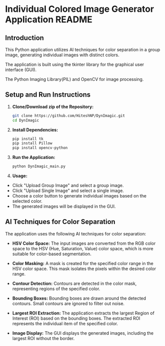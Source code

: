 # Individual Colored Image Generator Application README

## Introduction
This Python application utilizes AI techniques for color separation in a group image, generating individual images with distinct colors. 

The application is built using the tkinter library for the graphical user interface (GUI).

The Python Imaging Library(PIL) and OpenCV for image processing.

## Setup and Run Instructions

1. **Clone/Download zip of the Repository:**
   ```bash
   git clone https://github.com/HiteshNP/DynImagic.git
   cd DynImagic

2. **Install Dependencies:**
   ```bash
   pip install tk
   pip install Pillow
   pip install opencv-python

3. **Run the Application:**
   ```bash
   python DynImagic_main.py

4. **Usage:**
- Click "Upload Group Image" and select a group image.
- Click "Upload Single Image" and select a single image.
- Choose a color button to generate individual images based on the selected color.
- The generated images will be displayed in the GUI.

## AI Techniques for Color Separation

The application uses the following AI techniques for color separation:

- **HSV Color Space:** The input images are converted from the RGB color space to the HSV (Hue, Saturation, Value) color space, which is more suitable for color-based segmentation.

- **Color Masking:** A mask is created for the specified color range in the HSV color space. This mask isolates the pixels within the desired color range.

- **Contour Detection:** Contours are detected in the color mask, representing regions of the specified color.

- **Bounding Boxes:** Bounding boxes are drawn around the detected contours. Small contours are ignored to filter out noise.

- **Largest ROI Extraction:** The application extracts the largest Region of Interest (ROI) based on the bounding boxes. The extracted ROI represents the individual item of the specified color.

- **Image Display:** The GUI displays the generated images, including the largest ROI without the border.

